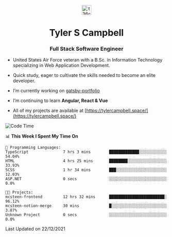 <p align="center">
<a href="https://www.linkedin.com/in/t36campbell" target="blank"><img align="center" src="https://ik.imagekit.io/t36campbell/Portfolio/linkedin.png.original_m8bbGgPh6.png" alt="t36campbell" height="30" width="30" /></a>
</p>
<h1 align="center">Tyler S Campbell</h1>
<h3 align="center">Full Stack Software Engineer</h3>

* United States Air Force veteran with a B.Sc. in Information Technology specializing in Web Application Development. 

* Quick study, eager to cultivate the skills needed to become an elite developer.

* I’m currently working on [gatsby-portfolio](https://github.com/t36campbell/gatsby-portfolio)

* I’m continuing to learn **Angular, React & Vue**

* All of my projects are available at [https://tylercampbell.space/](https://tylercampbell.space/)

<!--START_SECTION:waka-->
![Code Time](http://img.shields.io/badge/Code%20Time-1%2C293%20hrs%204%20mins-blue)

📊 **This Week I Spent My Time On** 

```text
💬 Programming Languages: 
TypeScript               7 hrs 3 mins        █████████████░░░░░░░░░░░░   54.04% 
HTML                     4 hrs 25 mins       ████████░░░░░░░░░░░░░░░░░   33.93% 
SCSS                     1 hr 34 mins        ███░░░░░░░░░░░░░░░░░░░░░░   12.03% 
ASP.NET                  0 secs              ░░░░░░░░░░░░░░░░░░░░░░░░░   0.0%

🐱‍💻 Projects: 
mcsteen-frontend         12 hrs 32 mins      ████████████████████████░   96.12% 
mcsteen-notion-merge     30 mins             █░░░░░░░░░░░░░░░░░░░░░░░░   3.87% 
Unknown Project          0 secs              ░░░░░░░░░░░░░░░░░░░░░░░░░   0.0%

```


 Last Updated on 22/12/2021
<!--END_SECTION:waka-->
